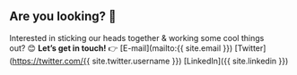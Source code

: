 <!-- Reach-out -->
## Are you looking? 👀

Interested in sticking our heads together & working some cool things out? 😊 
**Let’s get in touch!** 👉 [E-mail](mailto:{{ site.email }}) [Twitter](https://twitter.com/{{ site.twitter.username }}) [LinkedIn]({{ site.linkedin }})